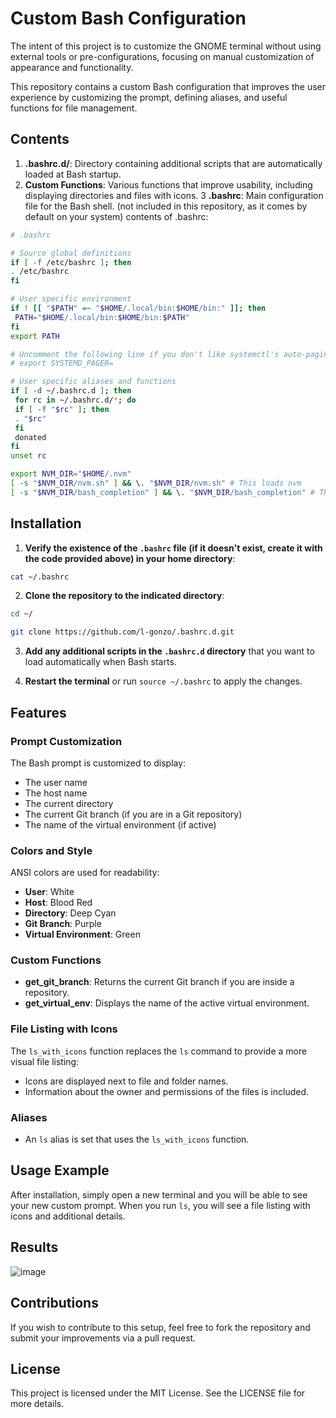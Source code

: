 # Custom Bash Configuration

The intent of this project is to customize the GNOME terminal without using external tools or pre-configurations, focusing on manual customization of appearance and functionality.

This repository contains a custom Bash configuration that improves the user experience by customizing the prompt, defining aliases, and useful functions for file management.

## Contents

1. **.bashrc.d/**: Directory containing additional scripts that are automatically loaded at Bash startup.
2. **Custom Functions**: Various functions that improve usability, including displaying directories and files with icons.
3 **.bashrc**: Main configuration file for the Bash shell. (not included in this repository, as it comes by default on your system)
contents of .bashrc:
```bash
# .bashrc

# Source global definitions
if [ -f /etc/bashrc ]; then
. /etc/bashrc
fi

# User specific environment
if ! [[ "$PATH" =~ "$HOME/.local/bin:$HOME/bin:" ]]; then
 PATH="$HOME/.local/bin:$HOME/bin:$PATH"
fi
export PATH

# Uncomment the following line if you don't like systemctl's auto-paging feature:
# export SYSTEMD_PAGER=

# User specific aliases and functions
if [ -d ~/.bashrc.d ]; then
 for rc in ~/.bashrc.d/*; do
 if [ -f "$rc" ]; then
 . "$rc"
 fi
 donated
fi
unset rc

export NVM_DIR="$HOME/.nvm"
[ -s "$NVM_DIR/nvm.sh" ] && \. "$NVM_DIR/nvm.sh" # This loads nvm
[ -s "$NVM_DIR/bash_completion" ] && \. "$NVM_DIR/bash_completion" # This loads nvm bash_completion

```
## Installation

1. **Verify the existence of the `.bashrc` file (if it doesn't exist, create it with the code provided above) in your home directory**:
```bash
cat ~/.bashrc
```

2. **Clone the repository to the indicated directory**:
```bash
cd ~/

git clone https://github.com/l-gonzo/.bashrc.d.git
```

3. **Add any additional scripts in the `.bashrc.d` directory** that you want to load automatically when Bash starts.

4. **Restart the terminal** or run `source ~/.bashrc` to apply the changes.

## Features

### Prompt Customization

The Bash prompt is customized to display:
- The user name
- The host name
- The current directory
- The current Git branch (if you are in a Git repository)
- The name of the virtual environment (if active)

### Colors and Style

ANSI colors are used for readability:
- **User**: White
- **Host**: Blood Red
- **Directory**: Deep Cyan
- **Git Branch**: Purple
- **Virtual Environment**: Green

### Custom Functions

- **get_git_branch**: Returns the current Git branch if you are inside a repository.
- **get_virtual_env**: Displays the name of the active virtual environment.

### File Listing with Icons

The `ls_with_icons` function replaces the `ls` command to provide a more visual file listing:
- Icons are displayed next to file and folder names.
- Information about the owner and permissions of the files is included.

### Aliases

- An `ls` alias is set that uses the `ls_with_icons` function.

## Usage Example

After installation, simply open a new terminal and you will be able to see your new custom prompt. When you run `ls`, you will see a file listing with icons and additional details.

## Results
![image](https://github.com/user-attachments/assets/fee422e8-18cb-4795-9c7f-305a427be3ab)


## Contributions

If you wish to contribute to this setup, feel free to fork the repository and submit your improvements via a pull request.

## License

This project is licensed under the MIT License. See the LICENSE file for more details.
